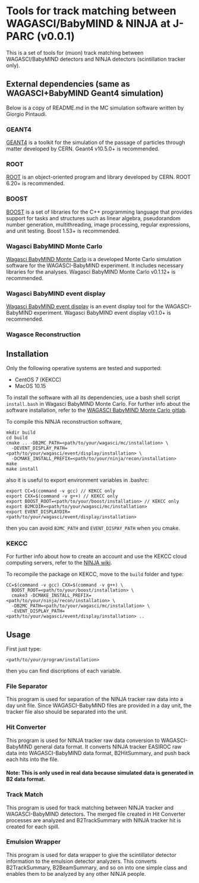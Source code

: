 # Tools for track matching between WAGASCI/BabyMIND & NINJA at J-PARC (v0.0.1)

This is a set of tools for (muon) track matching between WAGASCI/BabyMIND detectors
and NINJA detectors (scintillation tracker only).

## External dependencies (same as WAGASCI+BabyMIND Geant4 simulation)

Below is a copy of README.md in the MC simulation software written by Giorgio Pintaudi.

### GEANT4

[GEANT4](http://heant4.cern/ch/) is a toolkit for the simulation of
the passage of particles through matter developed by CERN.
Geant4 v10.5.0+ is recommended.

### ROOT

[ROOT](https://root.cern.ch/) is an object-oriented program and
library developed by CERN. ROOT 6.20+ is recommended.

### BOOST

[BOOST](https://www.boost.org/) is a set of libraries for the C++
programming language that provides support for tasks and structures
such as linear algebra, pseudorandom number generation,
multithreading, image processing, regular expressions, and unit
testing. Boost 1.53+ is recommended.

### Wagasci BabyMIND Monte Carlo
[Wagasci BabyMIND Monte Carlo](https://git.t2k.org/wagasci_babymind/wagasci-babymind-monte-carlo) is a developed Monte Carlo simulation software for the WAGASCI-BabyMIND experiment.
It includes necessary libraries for the analyses.
Wagasci BabyMIND Monte Carlo v0.1.12+ is recommended.

### Wagasci BabyMIND event display
[Wagasci BabyMIND event display](https://git.t2k.org/wagasci_babymind/wagasci-babymind-event-display) is an event display tool for the WAGASCI-BabyMIND experiment.
Wagasci BabyMIND event display v0.1.0+ is recommended.

### Wagasce Reconstruction

## Installation

Only the following operative systems are tested and supported:
 - CentOS 7 (KEKCC)
 - MacOS 10.15

To install the software with all its dependencies, use a bash shell script `install.bash` in Wagasci BabyMIND Monte Carlo.
For further info about the software installation, refer to the [WAGASCI BabyMIND Monte Carlo gitlab](https://git.t2k.org/wagasci_babymind/wagasci-babymind-monte-carlo).

To compile this NINJA reconstruction software,
```shell script
mkdir build
cd build
cmake .. -DB2MC_PATH=<path/to/your/wagasci/mc/installation> \
  -DEVENT_DISPLAY_PATH=<path/to/your/wagasci/event/display/installation> \
  -DCMAKE_INSTALL_PREFIX=<path/to/your/ninja/recon/installation>
make
make install
```
also it is useful to export environment variables in .bashrc:
```shell script
export CC=$(command -v gcc) // KEKCC only
export CXX=$(command -v g++) // KEKCC only
export BOOST_ROOT=<path/to/your/boost/installation> // KEKCC only
export B2MCDIR=<path/to/your/wagasci/mc/installation>
export EVENT_DISPLAYDIR=<path/to/your/wagasci/event/display/installation>
```
then you can avoid `B2MC_PATH` and `EVENT_DISPAY_PATH` when you cmake.

### KEKCC

For further info about how to create an account and use the KEKCC
cloud computing servers, refer to the [NINJA
wiki](https://www-he.scphys.kyoto-u.ac.jp/research/Neutrino/ninja/dokuwiki/doku.php?id=software:howto:kekcc).

To recompile the package on KEKCC, move to the `build` folder and type:
```shell script
CC=$(command -v gcc) CXX=$(command -v g++) \
  BOOST_ROOT=<path/to/your/boost/installation> \
  cmake3 -DCMAKE_INSTALL_PREFIX=<path/to/your/ninja/recon/installation> \
  -DB2MC_PATH=<path/to/your/wagasci/mc/installation> \
  -EVENT_DISPLAY_PATH=<path/to/your/wagasci/event/display/installation> ..
```

## Usage

First just type:
```shell script
<path/to/your/program/installation>
```
then you can find discriptions of each variable.

### File Separator

This program is used for separation of the NINJA tracker raw data into a day unit file.
Since WAGASCI-BabyMIND files are provided in a day unit, the tracker file also should be
separated into the unit.

### Hit Converter

This program is used for NINJA tracker raw data conversion to WAGASCI-BabyMIND general data format.
It converts NINJA tracker EASIROC raw data into WAGASCI-BabyMIND data format, B2HitSummary, and
push back each hits into the file.

#### Note: This is only used in real data because simulated data is generated in B2 data format.

### Track Match

This program is used for track matching between NINJA tracker and WAGASCI-BabyMIND detectors.
The merged file created in Hit Converter processes are analyzed and B2TrackSummary with NINJA
tracker hit is created for each spill.

### Emulsion Wrapper

This program is used for data wrapper to give the scintillator detector information to
the emulsion detector analyzers.
This converts B2TrackSummary, B2BeamSummary, and so on into one simple class and enables them
to be analyzed by any other NINJA people.



